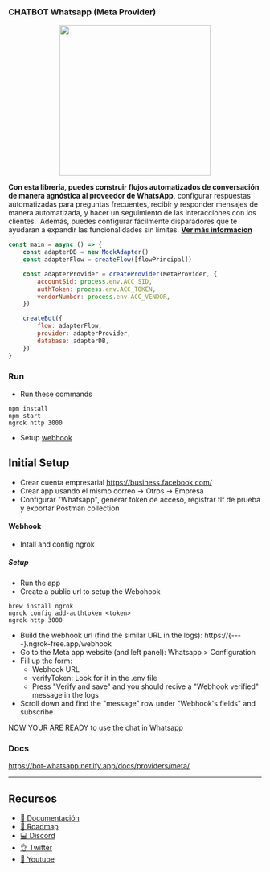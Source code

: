 ### CHATBOT Whatsapp (Meta Provider)

<p align="center">
  <img width="300" src="https://i.imgur.com/Oauef6t.png">
</p>


**Con esta librería, puedes construir flujos automatizados de conversación de manera agnóstica al proveedor de WhatsApp,** configurar respuestas automatizadas para preguntas frecuentes, recibir y responder mensajes de manera automatizada, y hacer un seguimiento de las interacciones con los clientes.  Además, puedes configurar fácilmente disparadores que te ayudaran a expandir las funcionalidades sin límites. **[Ver más informacion](https://bot-whatsapp.netlify.app/)**

```js
const main = async () => {
    const adapterDB = new MockAdapter()
    const adapterFlow = createFlow([flowPrincipal])

    const adapterProvider = createProvider(MetaProvider, {
        accountSid: process.env.ACC_SID,
        authToken: process.env.ACC_TOKEN,
        vendorNumber: process.env.ACC_VENDOR,
    })

    createBot({
        flow: adapterFlow,
        provider: adapterProvider,
        database: adapterDB,
    })
}
```
### Run
- Run these commands
```
npm install
npm start
ngrok http 3000
```
- Setup [webhook](#webhook)

## Initial Setup

- Crear cuenta empresarial https://business.facebook.com/
- Crear app usando el mismo correo -> Otros -> Empresa
- Configurar "Whatsapp", generar token de acceso, registrar tlf de prueba y exportar Postman collection


#### Webhook
- Intall and config ngrok

##### Setup
- Run the app
- Create a public url to setup the Webohook 
```
brew install ngrok
ngrok config add-authtoken <token>
ngrok http 3000
```
- Build the webhook url (find the similar URL in the logs):
https://{----}.ngrok-free.app/webhook
- Go to the Meta app website (and left panel): Whatsapp > Configuration
- Fill up the form:
    * Webhook URL
    * verifyToken: Look for it in the .env file
    * Press "Verify and save" and you should recive a "Webhook verified" message in the logs
- Scroll down and find the "message" row under "Webhook's fields" and subscribe

NOW YOUR ARE READY to use the chat in Whatsapp

### Docs
https://bot-whatsapp.netlify.app/docs/providers/meta/



---
## Recursos
- [📄 Documentación](https://bot-whatsapp.netlify.app/)
- [🚀 Roadmap](https://github.com/orgs/codigoencasa/projects/1)
- [💻 Discord](https://link.codigoencasa.com/DISCORD)
- [👌 Twitter](https://twitter.com/leifermendez)
- [🎥 Youtube](https://www.youtube.com/watch?v=5lEMCeWEJ8o&list=PL_WGMLcL4jzWPhdhcUyhbFU6bC0oJd2BR)